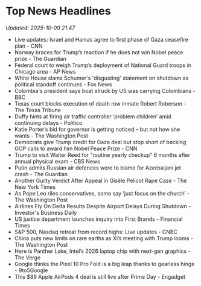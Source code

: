# Top News Headlines

_Updated: 2025-10-09 21:47_

- Live updates: Israel and Hamas agree to first phase of Gaza ceasefire plan - CNN
- Norway braces for Trump’s reaction if he does not win Nobel peace prize - The Guardian
- Federal court to weigh Trump’s deployment of National Guard troops in Chicago area - AP News
- White House slams Schumer's 'disgusting' statement on shutdown as political standoff continues - Fox News
- Colombia's president says boat struck by US was carrying Colombians - BBC
- Texas court blocks execution of death row inmate Robert Roberson - The Texas Tribune
- Duffy hints at firing air traffic controller ‘problem children’ amid continuing delays - Politico
- Katie Porter’s bid for governor is getting noticed – but not how she wants - The Washington Post
- Democrats give Trump credit for Gaza deal but stop short of backing GOP calls to award him Nobel Peace Prize - CNN
- Trump to visit Walter Reed for "routine yearly checkup" 6 months after annual physical exam - CBS News
- Putin admits Russian air defences were to blame for Azerbaijani jet crash - The Guardian
- Another Guilty Verdict After Appeal in Gisèle Pelicot Rape Case - The New York Times
- As Pope Leo riles conservatives, some say ‘just focus on the church’ - The Washington Post
- Airlines Fly On Delta Results Despite Airport Delays During Shutdown - Investor's Business Daily
- US justice department launches inquiry into First Brands - Financial Times
- S&P 500, Nasdaq retreat from record highs: Live updates - CNBC
- China puts new limits on rare earths as Xi’s meeting with Trump looms - The Washington Post
- Here is Panther Lake, Intel’s 2026 laptop chip with next-gen graphics - The Verge
- Google thinks the Pixel 10 Pro Fold is a big leap thanks to gearless hinge - 9to5Google
- This $89 Apple AirPods 4 deal is still live after Prime Day - Engadget